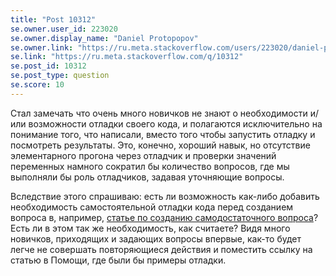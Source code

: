```yaml
---
title: "Post 10312"
se.owner.user_id: 223020
se.owner.display_name: "Daniel Protopopov"
se.owner.link: "https://ru.meta.stackoverflow.com/users/223020/daniel-protopopov"
se.link: "https://ru.meta.stackoverflow.com/q/10312"
se.post_id: 10312
se.post_type: question
se.score: 10
---
```

<p>Стал замечать что очень много новичков не знают о необходимости и/или возможности отладки своего кода, и полагаются исключительно на понимание того, что написали, вместо того чтобы запустить отладку и посмотреть результаты. Это, конечно, хороший навык, но отсутствие элементарного прогона через отладчик и проверки значений переменных намного сократил бы количество вопросов, где мы выполняли бы роль отладчиков, задавая уточняющие вопросы.</p>

<p>Вследствие этого спрашиваю: есть ли возможность как-либо добавить необходимость самостоятельной отладки кода перед созданием вопроса в, например, <a href="https://ru.stackoverflow.com/help/minimal-reproducible-example">статье по созданию самодостаточного вопроса</a>? Есть ли в этом так же необходимость, как считаете? Видя много новичков, приходящих и задающих вопросы впервые, как-то будет легче не совершать повторяющиеся действия и поместить ссылку на статью в Помощи, где были бы примеры отладки.</p>
